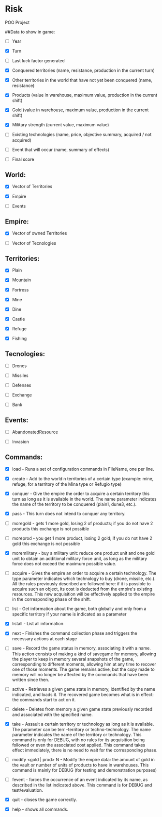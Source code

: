 # Risk
POO Project


##Data to show in game:

- [ ] Year
- [x] Turn
- [ ] Last luck factor generated
- [x] Conquered territories (name, resistance, production in the current turn)
- [x] Other territories in the world that have not yet been conquered (name, resistance)
- [x] Products (value in warehouse, maximum value, production in the current shift)
- [x] Gold (value in warehouse, maximum value, production in the current shift)
- [x] Military strength (current value, maximum value)
- [ ] Existing technologies (name, price, objective summary, acquired / not acquired)
- [ ] Event that will occur (name, summary of effects)
- [ ] Final score


## World: 

- [x] Vector of Territories
- [x] Empire
- [ ] Events


## Empire: 

- [x] Vector of owned Territories
- [ ] Vector of Tecnologies


## Territories: 

- [x] Plain
- [x] Mountain
- [x] Fortress
- [x] Mine
- [x] Dine
- [x] Castle
- [x] Refuge
- [x] Fishing


## Tecnologies:

- [ ] Drones
- [ ] Missiles
- [ ] Defenses
- [ ] Exchange
- [ ] Bank


## Events:

- [ ] AbandonatedResource
- [ ] Invasion


## Commands:

- [x] load <FileName> - Runs a set of configuration commands in FileName, one per line. 
- [x] create <type> <n> - Add to the world n territories of a certain type (example: mine, refuge, for a territory of the Mina type or Refugio type) 
- [x] conquer <name> - Give the empire the order to acquire a certain territory this turn as long as it is available in the world. The name parameter indicates the name of the territory to be conquered (plain1, dune3, etc.). 
- [x] pass - This turn does not intend to conquer any territory. 
- [ ] moregold - gets 1 more gold, losing 2 of products; if you do not have 2 products this exchange is not possible 
- [ ] moreprod - you get 1 more product, losing 2 gold; if you do not have 2 gold this exchange is not possible 
- [x] moremilitary - buy a military unit: reduce one product unit and one gold unit to obtain an additional military force unit, as long as the military force does not exceed the maximum possible value. 
- [ ] acquire <type> - Gives the empire an order to acquire a certain technology. The type parameter indicates which technology to buy (drone, missile, etc.). All the rules previously described are followed here: if it is possible to acquire such an object, its cost is deducted from the empire's existing resources. This new acquisition will be effectively applied to the empire in the corresponding phase of the shift. 
- [ ] list <name> - Get information about the game, both globally and only from a specific territory if your name is indicated as a parameter 
- [x] listall - List all information
- [x] next - Finishes the command collection phase and triggers the necessary actions at each stage
- [ ] save <name> - Record the game status in memory, associating it with a name. This action consists of making a kind of savegame for memory, allowing the player to keep in memory several snapshots of the game, corresponding to different moments, allowing him at any time to recover one of those moments. The game remains active, but the copy made to memory will no longer be affected by the commands that have been written since then. 
- [ ] active <name> - Retrieves a given game state in memory, identified by the name indicated, and loads it. The recovered game becomes what is in effect: the commands start to act on it. 
- [ ] delete <name> - Deletes from memory a given game state previously recorded and associated with the specified name. 
- [x] take <qual> <name> - Assault a certain territory or technology as long as it is available. The parameter can be terr –territory or techno-technology. The name parameter indicates the name of the territory or technology. This command is only for DEBUG, with no rules for its acquisition being followed or even the associated cost applied. This command takes effect immediately, there is no need to wait for the corresponding phase. 
- [ ] modify <gold | prod> N - Modify the empire data: the amount of gold in the vault or number of units of products to have in warehouses. This command is mainly for DEBUG (for testing and demonstration purposes) 
- [ ] fevent <event-name> - forces the occurrence of an event indicated by its name, as described in the list indicated above. This command is for DEBUG and test/evaluation.
- [x] quit - closes the game correctly.
- [x] help - shows all commands.


